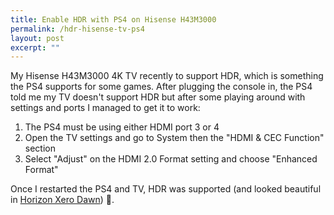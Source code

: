 ```yaml
---
title: Enable HDR with PS4 on Hisense H43M3000
permalink: /hdr-hisense-tv-ps4
layout: post
excerpt: ""
---
```


My Hisense H43M3000 4K TV recently to support HDR, which is something the PS4 supports for some games. After plugging the console in, the PS4 told me my TV doesn't support HDR but after some playing around with settings and ports I managed to get it to work:

1. The PS4 must be using either HDMI port 3 or 4
2. Open the TV settings and go to System then the "HDMI & CEC Function" section
3. Select "Adjust" on the HDMI 2.0 Format setting and choose "Enhanced Format"

Once I restarted the PS4 and TV, HDR was supported (and looked beautiful in [Horizon Xero Dawn](http://media.rbbl.ws/game/2017/05/01/horizon-zero-dawn/)) 🎉.
